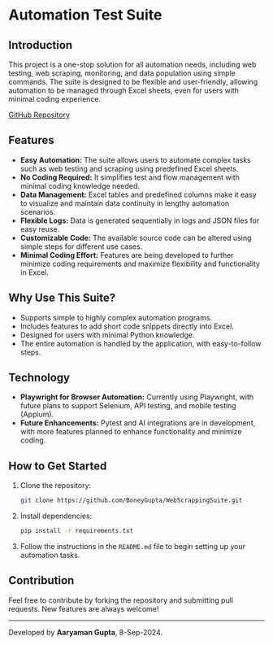 # Automation Test Suite

## Introduction

This project is a one-stop solution for all automation needs, including web testing, web scraping, monitoring, and data population using simple commands. The suite is designed to be flexible and user-friendly, allowing automation to be managed through Excel sheets, even for users with minimal coding experience.

[GitHub Repository](https://github.com/BoneyGupta/WebScrappingSuite)

## Features

- **Easy Automation:** The suite allows users to automate complex tasks such as web testing and scraping using predefined Excel sheets.
- **No Coding Required:** It simplifies test and flow management with minimal coding knowledge needed.
- **Data Management:** Excel tables and predefined columns make it easy to visualize and maintain data continuity in lengthy automation scenarios.
- **Flexible Logs:** Data is generated sequentially in logs and JSON files for easy reuse.
- **Customizable Code:** The available source code can be altered using simple steps for different use cases.
- **Minimal Coding Effort:** Features are being developed to further minimize coding requirements and maximize flexibility and functionality in Excel.

## Why Use This Suite?

- Supports simple to highly complex automation programs.
- Includes features to add short code snippets directly into Excel.
- Designed for users with minimal Python knowledge.
- The entire automation is handled by the application, with easy-to-follow steps.

## Technology

- **Playwright for Browser Automation:** Currently using Playwright, with future plans to support Selenium, API testing, and mobile testing (Appium).
- **Future Enhancements:** Pytest and AI integrations are in development, with more features planned to enhance functionality and minimize coding.

## How to Get Started

1. Clone the repository:
    ```bash
    git clone https://github.com/BoneyGupta/WebScrappingSuite.git
    ```
2. Install dependencies:
    ```bash
    pip install -r requirements.txt
    ```
3. Follow the instructions in the `README.md` file to begin setting up your automation tasks.

## Contribution

Feel free to contribute by forking the repository and submitting pull requests. New features are always welcome!

---

Developed by **Aaryaman Gupta**, 8-Sep-2024.

